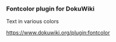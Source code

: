 ### Fontcolor plugin for DokuWiki

Text in various colors

https://www.dokuwiki.org/plugin:fontcolor
